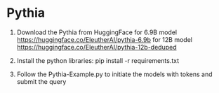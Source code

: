 # Pythia
1. Download the Pythia from HuggingFace 
for 6.9B model
https://huggingface.co/EleutherAI/pythia-6.9b
for 12B model
https://huggingface.co/EleutherAI/pythia-12b-deduped

2. Install the python libraries:
pip install -r requirements.txt

3. Follow the Pythia-Example.py to initiate the models with tokens and submit the query
